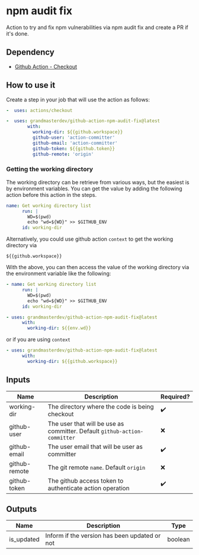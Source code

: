 # npm audit fix

Action to try and fix npm vulnerabilities via npm audit fix and create a PR if it's done.

## Dependency

* [Github Action - Checkout](https://github.com/marketplace/actions/checkout)

## How to use it

Create a step in your job that will use the action as follows:

```yaml
-  uses: actions/checkout

-  uses: grandmasterdev/github-action-npm-audit-fix@latest
        with:
          working-dir: ${{github.workspace}}
          github-user: 'action-committer'
          github-email: 'action-committer'
          github-token: ${{github.token}}
          github-remote: 'origin'

```

### Getting the working directory

The working directory can be retrieve from various ways, but the easiest is by environment variables.
You can get the value by adding the following action before this action in the steps.

```yaml
name: Get working directory list
      run: |
        WD=$(pwd)
        echo "wd=${WD}" >> $GITHUB_ENV
      id: working-dir

```

Alternatively, you could use github action `context` to get the working directory via 

```
${{github.workspace}}
```

With the above, you can then access the value of the working directory via the environment variable like the following:

```yaml
- name: Get working directory list
      run: |
        WD=$(pwd)
        echo "wd=${WD}" >> $GITHUB_ENV
      id: working-dir

- uses: grandmasterdev/github-action-npm-audit-fix@latest
      with:
        working-dir: ${{env.wd}}
```

or if you are using `context`

```yaml
- uses: grandmasterdev/github-action-npm-audit-fix@latest
      with:
        working-dir: ${{github.workspace}}
```

## Inputs


| Name          | Description                                                               | Required?          |
| ------------- | ------------------------------------------------------------------------- | ------------------ |
| working-dir   | The directory where the code is being checkout                            | :heavy_check_mark: |
| github-user   | The user that will be use as committer. Default `github-action-committer` | :x:                |
| github-email  | The user email that will be user as committer                             | :heavy_check_mark: |
| github-remote | The git remote `name`. Default `origin`                                   | :x:                |
| github-token  | The github access token to authenticate action operation                  | :heavy_check_mark: |

## Outputs

| Name       | Description                                   | Type    |
| ---------- | --------------------------------------------- | ------- |
| is_updated | Inform if the version has been updated or not | boolean |
